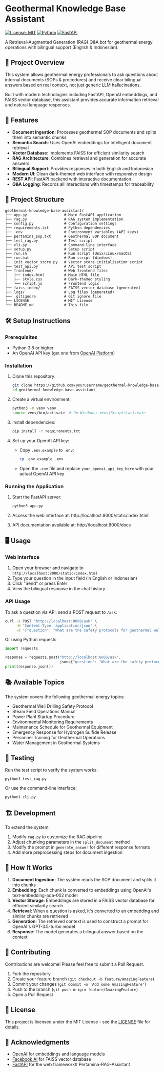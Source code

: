 # Geothermal Knowledge Base Assistant

[![License: MIT](https://img.shields.io/badge/License-MIT-yellow.svg)](https://opensource.org/licenses/MIT)
[![Python](https://img.shields.io/badge/Python-3.8%2B-blue)](https://www.python.org/)
[![FastAPI](https://img.shields.io/badge/FastAPI-0.104.1-green)](https://fastapi.tiangolo.com/)

A Retrieval-Augmented Generation (RAG) Q&A bot for geothermal energy operations with bilingual support (English & Indonesian).

## 🌋 Project Overview

This system allows geothermal energy professionals to ask questions about internal documents (SOPs & procedures) and receive clear bilingual answers based on real context, not just generic LLM hallucinations.

Built with modern technologies including FastAPI, OpenAI embeddings, and FAISS vector database, this assistant provides accurate information retrieval and natural language responses.

## 🚀 Features

- **Document Ingestion**: Processes geothermal SOP documents and splits them into semantic chunks
- **Semantic Search**: Uses OpenAI embeddings for intelligent document retrieval
- **Vector Database**: Implements FAISS for efficient similarity search
- **RAG Architecture**: Combines retrieval and generation for accurate answers
- **Bilingual Support**: Provides responses in both English and Indonesian
- **Modern UI**: Clean dark-themed web interface with responsive design
- **REST API**: FastAPI backend with interactive documentation
- **Q&A Logging**: Records all interactions with timestamps for traceability

## 📁 Project Structure

```
geothermal-knowledge-base-assistant/
├── app.py                 # Main FastAPI application
├── rag.py                 # RAG system implementation
├── config.py              # Configuration settings
├── requirements.txt       # Python dependencies
├── .env                   # Environment variables (API keys)
├── pertamina_sop.txt      # Geothermal SOP document
├── test_rag.py            # Test script
├── cli.py                 # Command-line interface
├── setup.py               # Setup script
├── run.sh                 # Run script (Unix/Linux/macOS)
├── run.bat                # Run script (Windows)
├── init_vector_store.py   # Vector store initialization script
├── test_api.py            # API test script
├── frontend/              # Web frontend files
│   ├── index.html         # Main HTML file
│   ├── style.css          # Dark-themed styling
│   └── script.js          # Frontend logic
├── faiss_index/           # FAISS vector database (generated)
├── logs/                  # Log files (generated)
├── .gitignore             # Git ignore file
├── LICENSE                # MIT License
└── README.md              # This file
```

## 🛠️ Setup Instructions

### Prerequisites

- Python 3.8 or higher
- An OpenAI API key (get one from [OpenAI Platform](https://platform.openai.com/account/api-keys))

### Installation

1. Clone this repository:
   ```bash
   git clone https://github.com/yourusername/geothermal-knowledge-base-assistant.git
   cd geothermal-knowledge-base-assistant
   ```

2. Create a virtual environment:
   ```bash
   python3 -m venv venv
   source venv/bin/activate  # On Windows: venv\Scripts\activate
   ```

3. Install dependencies:
   ```bash
   pip install -r requirements.txt
   ```

4. Set up your OpenAI API key:
   - Copy `.env.example` to `.env`:
     ```bash
     cp .env.example .env
     ```
   - Open the `.env` file and replace `your_openai_api_key_here` with your actual OpenAI API key

### Running the Application

1. Start the FastAPI server:
   ```bash
   python3 app.py
   ```

2. Access the web interface at: http://localhost:8000/static/index.html

3. API documentation available at: http://localhost:8000/docs

## 🖥️ Usage

### Web Interface

1. Open your browser and navigate to `http://localhost:8000/static/index.html`
2. Type your question in the input field (in English or Indonesian)
3. Click "Send" or press Enter
4. View the bilingual response in the chat history

### API Usage

To ask a question via API, send a POST request to `/ask`:

```bash
curl -X POST "http://localhost:8000/ask" \
     -H "Content-Type: application/json" \
     -d '{"question": "What are the safety protocols for geothermal well drilling?"}'
```

Or using Python requests:

```python
import requests

response = requests.post("http://localhost:8000/ask", 
                         json={"question": "What are the safety protocols for geothermal well drilling?"})
print(response.json())
```

## 📚 Available Topics

The system covers the following geothermal energy topics:
- Geothermal Well Drilling Safety Protocol
- Steam Field Operations Manual
- Power Plant Startup Procedure
- Environmental Monitoring Requirements
- Maintenance Schedule for Geothermal Equipment
- Emergency Response for Hydrogen Sulfide Release
- Personnel Training for Geothermal Operations
- Water Management in Geothermal Systems

## 🧪 Testing

Run the test script to verify the system works:
```bash
python3 test_rag.py
```

Or use the command-line interface:
```bash
python3 cli.py
```

## 🏗️ Development

To extend the system:

1. Modify `rag.py` to customize the RAG pipeline
2. Adjust chunking parameters in the `split_document` method
3. Modify the prompt in `generate_answer` for different response formats
4. Add more preprocessing steps for document ingestion

## 📖 How It Works

1. **Document Ingestion**: The system reads the SOP document and splits it into chunks
2. **Embedding**: Each chunk is converted to embeddings using OpenAI's text-embedding-ada-002 model
3. **Vector Storage**: Embeddings are stored in a FAISS vector database for efficient similarity search
4. **Retrieval**: When a question is asked, it's converted to an embedding and similar chunks are retrieved
5. **Generation**: The retrieved context is used to construct a prompt for OpenAI's GPT-3.5-turbo model
6. **Response**: The model generates a bilingual answer based on the context

## 🤝 Contributing

Contributions are welcome! Please feel free to submit a Pull Request.

1. Fork the repository
2. Create your feature branch (`git checkout -b feature/AmazingFeature`)
3. Commit your changes (`git commit -m 'Add some AmazingFeature'`)
4. Push to the branch (`git push origin feature/AmazingFeature`)
5. Open a Pull Request

## 📝 License

This project is licensed under the MIT License - see the [LICENSE](LICENSE) file for details.

## 🙏 Acknowledgments

- [OpenAI](https://openai.com/) for embeddings and language models
- [Facebook AI](https://ai.facebook.com/) for FAISS vector database
- [FastAPI](https://fastapi.tiangolo.com/) for the web framework# Pertamina-RAG-Assistant
